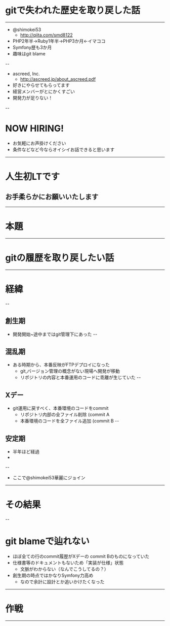 # gitで失われた歴史を取り戻した話

---

* @shimokei53
    * http://qiita.com/smd8122
* PHP2年半→Ruby1年半→PHP3か月←イマココ
* Symfony歴も3か月
* 趣味はgit blame

--

* ascreed, Inc.
    * http://ascreed.jp/about_ascreed.pdf
* 好きにやらせてもらってます
* 経営メンバーがとにかくすごい
* 開発力が足りない！

--
# NOW HIRING!
* お気軽にお声掛けください
* 条件などなど今ならオイシイお話できると思います

---

# 人生初LTです
## お手柔らかにお願いいたします

---

# 本題

---

# gitの履歴を取り戻したい話

---

# 経緯
--
## 創生期
* 開発開始~途中まではgit管理下にあった
--
## 混乱期
* ある時期から、本番反映がFTPデプロイになった
    * git,バージョン管理の概念がない現場へ開発が移動
    * リポジトリの内容と本番運用のコードに乖離が生じていた
--
## Xデー
* git運用に戻すべく、本番環境のコードをcommit
    * リポジトリ内部の全ファイル削除 (commit A
    * 本番環境のコードを全ファイル追加 (commit B
--
## 安定期
* 半年ほど経過
* 
--
* ここで@shimokei53華麗にジョイン

---

# その結果

--

# git blameで辿れない
* ほぼ全ての行のcommit履歴がXデーの commit Bのものになっていた
* 仕様書等のドキュメントもないため「実装が仕様」状態
    * 文脈がわからない（なんでこうしてるの？）
* 創生期の時点ではかなりSymfony力高め
    * なので余計に設計とか追いかけたくなった

---

# 作戦

---

